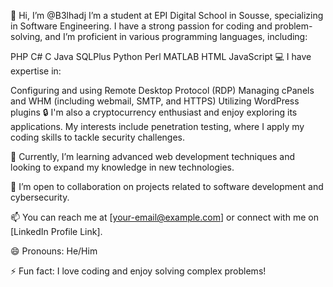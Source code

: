 👋 Hi, I’m @B3lhadj
I’m a student at EPI Digital School in Sousse, specializing in Software Engineering. I have a strong passion for coding and problem-solving, and I’m proficient in various programming languages, including:

PHP
C#
C
Java
SQLPlus
Python
Perl
MATLAB
HTML
JavaScript
💻 I have expertise in:

Configuring and using Remote Desktop Protocol (RDP)
Managing cPanels and WHM (including webmail, SMTP, and HTTPS)
Utilizing WordPress plugins
🔒 I'm also a cryptocurrency enthusiast and enjoy exploring its applications. My interests include penetration testing, where I apply my coding skills to tackle security challenges.

🌱 Currently, I’m learning advanced web development techniques and looking to expand my knowledge in new technologies.

💞️ I’m open to collaboration on projects related to software development and cybersecurity.

📫 You can reach me at [your-email@example.com] or connect with me on [LinkedIn Profile Link].

😄 Pronouns: He/Him

⚡ Fun fact: I love coding and enjoy solving complex problems!

